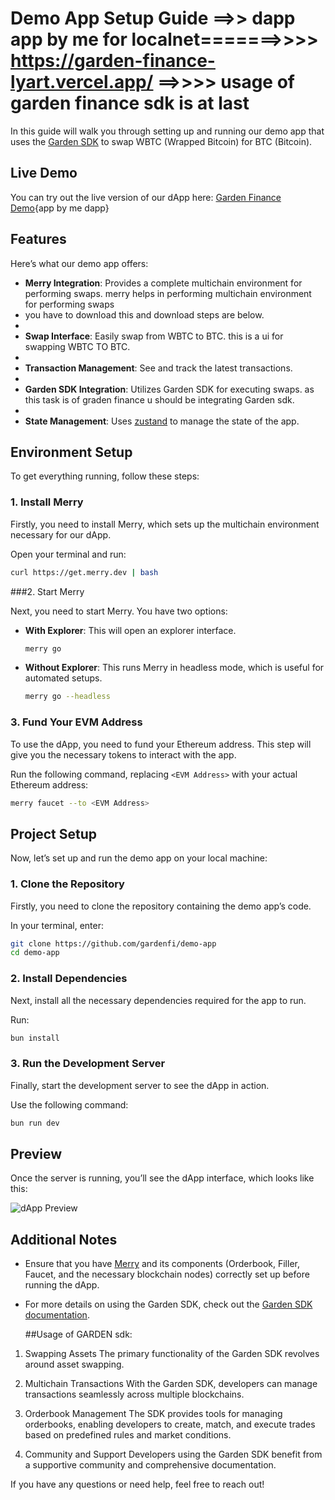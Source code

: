 # Demo App Setup Guide  ==>> dapp app by me for localnet=======>>>> https://garden-finance-lyart.vercel.app/   ==>>>> usage of garden finance sdk is at  last
In this guide will walk you through setting up and running our demo app that uses the [Garden SDK](https://docs.garden.finance/developers/sdk/) to swap WBTC (Wrapped Bitcoin) for BTC (Bitcoin). 
## Live Demo

You can try out the live version of our dApp here: [Garden Finance Demo](https://garden-finance-lyart.vercel.app/){app by me dapp}

## Features

Here’s what our demo app offers:

- **Merry Integration**: Provides a complete multichain environment for performing swaps. merry helps in performing multichain environment for performing swaps
- you have to download this and download steps are below.
- 
- **Swap Interface**: Easily swap from WBTC to BTC. this is a ui for swapping WBTC TO BTC.
- 
- **Transaction Management**: See and track the latest transactions.
- 
- **Garden SDK Integration**: Utilizes Garden SDK for executing swaps. as this task is of graden finance u should be integrating Garden sdk.
- 
- **State Management**: Uses [zustand](https://zustand-demo.pmnd.rs/) to manage the state of the app.

## Environment Setup

To get everything running, follow these steps:

### 1. Install Merry

Firstly, you need to install Merry, which sets up the multichain environment necessary for our dApp.

Open your terminal and run:
```bash
curl https://get.merry.dev | bash
```

###2. Start Merry

Next, you need to start Merry. You have two options:

- **With Explorer**: This will open an explorer interface.
  ```bash
  merry go
  ```

- **Without Explorer**: This runs Merry in headless mode, which is useful for automated setups.
  ```bash
  merry go --headless
  ```

### 3. Fund Your EVM Address

To use the dApp, you need to fund your Ethereum address. This step will give you the necessary tokens to interact with the app.

Run the following command, replacing `<EVM Address>` with your actual Ethereum address:
```bash
merry faucet --to <EVM Address>
```

## Project Setup

Now, let’s set up and run the demo app on your local machine:

### 1. Clone the Repository

Firstly, you need to clone the repository containing the demo app’s code.

In your terminal, enter:
```bash
git clone https://github.com/gardenfi/demo-app
cd demo-app
```

### 2. Install Dependencies

Next, install all the necessary dependencies required for the app to run.

Run:
```bash
bun install
```

### 3. Run the Development Server

Finally, start the development server to see the dApp in action.

Use the following command:
```bash
bun run dev
```

## Preview

Once the server is running, you’ll see the dApp interface, which looks like this:

![dApp Preview](https://github.com/Sushants-Git/demo-app/assets/100516354/bf939a2f-3ac1-40f6-882c-c779ee4928ee)

## Additional Notes

- Ensure that you have [Merry](https://docs.garden.finance/developers/merry/) and its components (Orderbook, Filler, Faucet, and the necessary blockchain nodes) correctly set up before running the dApp.
- For more details on using the Garden SDK, check out the [Garden SDK documentation](https://docs.garden.finance/developers/sdk/).

  ##Usage of GARDEN sdk:
1. Swapping Assets
The primary functionality of the Garden SDK revolves around asset swapping.

2. Multichain Transactions
With the Garden SDK, developers can manage transactions seamlessly across multiple blockchains.

3. Orderbook Management
The SDK provides tools for managing orderbooks, enabling developers to create, match, and execute trades based on predefined rules and market conditions.

4. Community and Support
Developers using the Garden SDK benefit from a supportive community and comprehensive documentation.

If you have any questions or need help, feel free to reach out!
